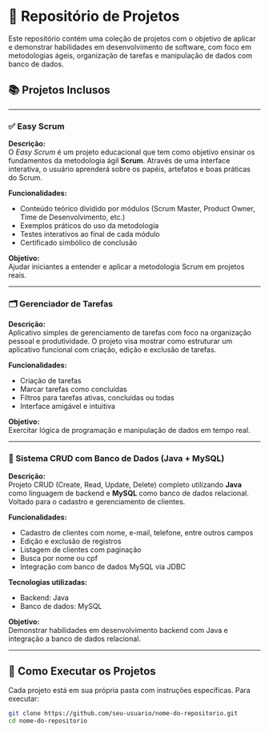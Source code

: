 # 📁 Repositório de Projetos

Este repositório contém uma coleção de projetos com o objetivo de aplicar e demonstrar habilidades em desenvolvimento de software, com foco em metodologias ágeis, organização de tarefas e manipulação de dados com banco de dados.

## 📚 Projetos Inclusos

---

### ✅ Easy Scrum

**Descrição:**  
O *Easy Scrum* é um projeto educacional que tem como objetivo ensinar os fundamentos da metodologia ágil **Scrum**. Através de uma interface interativa, o usuário aprenderá sobre os papéis, artefatos e boas práticas do Scrum.

**Funcionalidades:**
- Conteúdo teórico dividido por módulos (Scrum Master, Product Owner, Time de Desenvolvimento, etc.)
- Exemplos práticos do uso da metodologia
- Testes interativos ao final de cada módulo
- Certificado simbólico de conclusão

**Objetivo:**  
Ajudar iniciantes a entender e aplicar a metodologia Scrum em projetos reais.

---

### 🗂️ Gerenciador de Tarefas

**Descrição:**  
Aplicativo simples de gerenciamento de tarefas com foco na organização pessoal e produtividade. O projeto visa mostrar como estruturar um aplicativo funcional com criação, edição e exclusão de tarefas.

**Funcionalidades:**
- Criação de tarefas
- Marcar tarefas como concluídas
- Filtros para tarefas ativas, concluídas ou todas
- Interface amigável e intuitiva

**Objetivo:**  
Exercitar lógica de programação e manipulação de dados em tempo real.

---

### 👥 Sistema CRUD com Banco de Dados (Java + MySQL)

**Descrição:**  
Projeto CRUD (Create, Read, Update, Delete) completo utilizando **Java** como linguagem de backend e **MySQL** como banco de dados relacional. Voltado para o cadastro e gerenciamento de clientes.

**Funcionalidades:**
- Cadastro de clientes com nome, e-mail, telefone, entre outros campos
- Edição e exclusão de registros
- Listagem de clientes com paginação
- Busca por nome ou cpf
- Integração com banco de dados MySQL via JDBC

**Tecnologias utilizadas:**
- Backend: Java
- Banco de dados: MySQL

**Objetivo:**  
Demonstrar habilidades em desenvolvimento backend com Java e integração a banco de dados relacional.

---

## 🚀 Como Executar os Projetos

Cada projeto está em sua própria pasta com instruções específicas. Para executar:

```bash
git clone https://github.com/seu-usuario/nome-do-repositorio.git
cd nome-do-repositorio
